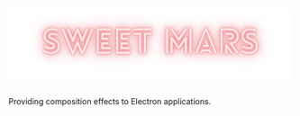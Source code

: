 # ![Sweet-Mars](images/sweet-mars-banner.png)
Providing composition effects to Electron applications.
